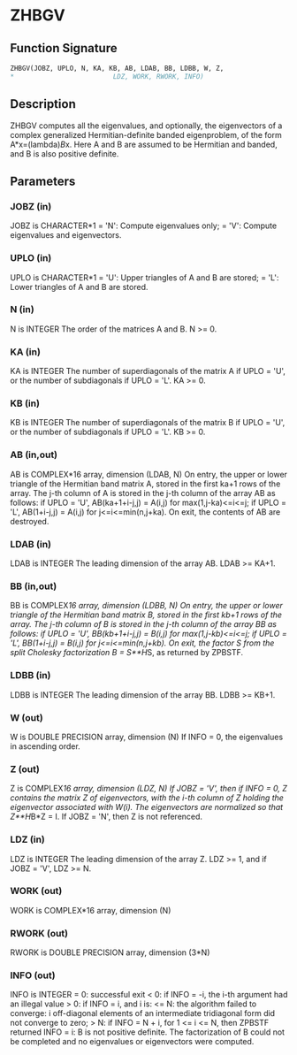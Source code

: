 # ZHBGV

## Function Signature

```fortran
ZHBGV(JOBZ, UPLO, N, KA, KB, AB, LDAB, BB, LDBB, W, Z,
*                         LDZ, WORK, RWORK, INFO)
```

## Description


 ZHBGV computes all the eigenvalues, and optionally, the eigenvectors
 of a complex generalized Hermitian-definite banded eigenproblem, of
 the form A*x=(lambda)*B*x. Here A and B are assumed to be Hermitian
 and banded, and B is also positive definite.

## Parameters

### JOBZ (in)

JOBZ is CHARACTER*1 = 'N': Compute eigenvalues only; = 'V': Compute eigenvalues and eigenvectors.

### UPLO (in)

UPLO is CHARACTER*1 = 'U': Upper triangles of A and B are stored; = 'L': Lower triangles of A and B are stored.

### N (in)

N is INTEGER The order of the matrices A and B. N >= 0.

### KA (in)

KA is INTEGER The number of superdiagonals of the matrix A if UPLO = 'U', or the number of subdiagonals if UPLO = 'L'. KA >= 0.

### KB (in)

KB is INTEGER The number of superdiagonals of the matrix B if UPLO = 'U', or the number of subdiagonals if UPLO = 'L'. KB >= 0.

### AB (in,out)

AB is COMPLEX*16 array, dimension (LDAB, N) On entry, the upper or lower triangle of the Hermitian band matrix A, stored in the first ka+1 rows of the array. The j-th column of A is stored in the j-th column of the array AB as follows: if UPLO = 'U', AB(ka+1+i-j,j) = A(i,j) for max(1,j-ka)<=i<=j; if UPLO = 'L', AB(1+i-j,j) = A(i,j) for j<=i<=min(n,j+ka). On exit, the contents of AB are destroyed.

### LDAB (in)

LDAB is INTEGER The leading dimension of the array AB. LDAB >= KA+1.

### BB (in,out)

BB is COMPLEX*16 array, dimension (LDBB, N) On entry, the upper or lower triangle of the Hermitian band matrix B, stored in the first kb+1 rows of the array. The j-th column of B is stored in the j-th column of the array BB as follows: if UPLO = 'U', BB(kb+1+i-j,j) = B(i,j) for max(1,j-kb)<=i<=j; if UPLO = 'L', BB(1+i-j,j) = B(i,j) for j<=i<=min(n,j+kb). On exit, the factor S from the split Cholesky factorization B = S**H*S, as returned by ZPBSTF.

### LDBB (in)

LDBB is INTEGER The leading dimension of the array BB. LDBB >= KB+1.

### W (out)

W is DOUBLE PRECISION array, dimension (N) If INFO = 0, the eigenvalues in ascending order.

### Z (out)

Z is COMPLEX*16 array, dimension (LDZ, N) If JOBZ = 'V', then if INFO = 0, Z contains the matrix Z of eigenvectors, with the i-th column of Z holding the eigenvector associated with W(i). The eigenvectors are normalized so that Z**H*B*Z = I. If JOBZ = 'N', then Z is not referenced.

### LDZ (in)

LDZ is INTEGER The leading dimension of the array Z. LDZ >= 1, and if JOBZ = 'V', LDZ >= N.

### WORK (out)

WORK is COMPLEX*16 array, dimension (N)

### RWORK (out)

RWORK is DOUBLE PRECISION array, dimension (3*N)

### INFO (out)

INFO is INTEGER = 0: successful exit < 0: if INFO = -i, the i-th argument had an illegal value > 0: if INFO = i, and i is: <= N: the algorithm failed to converge: i off-diagonal elements of an intermediate tridiagonal form did not converge to zero; > N: if INFO = N + i, for 1 <= i <= N, then ZPBSTF returned INFO = i: B is not positive definite. The factorization of B could not be completed and no eigenvalues or eigenvectors were computed.

